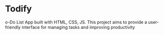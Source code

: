 # Todify
o-Do List App built with HTML, CSS, JS. This project aims to provide a user-friendly interface for managing tasks and improving productivity
